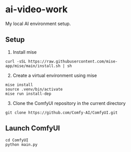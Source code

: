 # ai-video-work
My local AI environment setup.

## Setup 

1. Install mise
```
curl -sSL https://raw.githubusercontent.com/mise-app/mise/main/install.sh | sh
``` 
2. Create a virtual environment using mise
```
mise install
source .venv/bin/activate
mise run install-dep
```

3. Clone the ComfyUI repository in the current directory
```
git clone https://github.com/Comfy-AI/ComfyUI.git
```

##  Launch ComfyUI
```
cd ComfyUI
python main.py 
```



